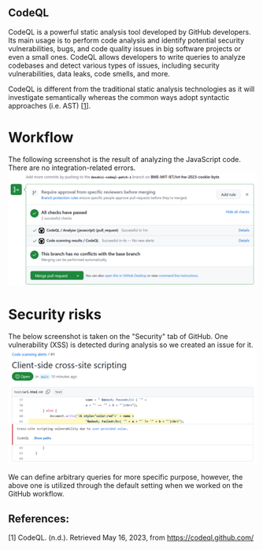 ## CodeQL
CodeQL is a powerful static analysis tool developed by GitHub developers. 
Its main usage is to perform code analysis and identify potential security vulnerabilities, bugs, 
and code quality issues in big software projects or even a small ones. CodeQL allows developers to write queries 
to analyze codebases and detect various types of issues, including security vulnerabilities, data leaks, code smells, and more.

CodeQL is different from the traditional static analysis technologies as it will investigate semantically whereas the common ways adopt syntactic approaches (i.e. AST) [[1](#1)].

# Workflow

The following screenshot is the result of analyzing the JavaScript code. There are no integration-related errors.
![](./Screenshots/codeql1.PNG)

# Security risks

The below screenshot is taken on the "Security" tab of GitHub. One vulnerability (XSS) is detected during analysis so we created an issue for it.
![]( ./Screenshots/codeql2.PNG)

We can define arbitrary queries for more specific purpose, however, the above one is utilized through the default setting when we worked on the GitHub workflow.

## References:
<a id="1">[1]</a>
CodeQL. (n.d.). Retrieved May 16, 2023, from https://codeql.github.com/
